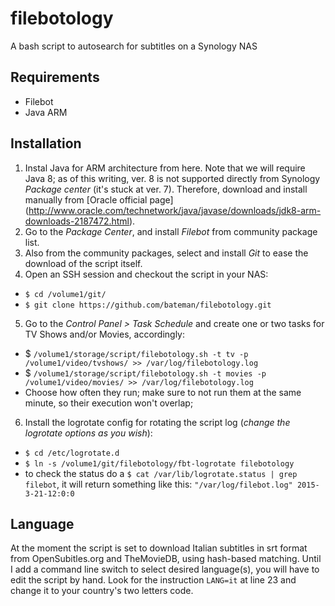 # filebotology
A bash script to autosearch for subtitles on a Synology NAS

## Requirements
  * Filebot
  * Java ARM

## Installation
  1. Instal Java for ARM architecture from here. Note that we will require Java 8; as of this writing, ver. 8 is not supported directly from Synology _Package center_ (it's stuck at ver. 7). Therefore, download and install manually from [Oracle official page] (http://www.oracle.com/technetwork/java/javase/downloads/jdk8-arm-downloads-2187472.html).
  2. Go to the _Package Center_, and install _Filebot_ from community package list.
  3. Also from the community packages, select and install _Git_ to ease the download of the script itself.
  4. Open an SSH session and checkout the script in your NAS:
   * `$ cd /volume1/git/`
   * `$ git clone https://github.com/bateman/filebotology.git`
  5. Go to the _Control Panel > Task Schedule_ and create one or two tasks for TV Shows and/or Movies, accordingly:
   * $ `/volume1/storage/script/filebotology.sh -t tv -p /volume1/video/tvshows/ >> /var/log/filebotology.log`
   * $ `/volume1/storage/script/filebotology.sh -t movies -p /volume1/video/movies/ >> /var/log/filebotology.log`
   * Choose how often they run; make sure to not run them at the same minute, so their execution won't overlap;
  6. Install the logrotate config for rotating the script log (_change the logrotate options as you wish_):
   * `$ cd /etc/logrotate.d`
   * `$ ln -s /volume1/git/filebotology/fbt-logrotate filebotology`
   * to check the status do a `$ cat /var/lib/logrotate.status | grep filebot`, it will return something like this: `"/var/log/filebot.log" 2015-3-21-12:0:0`

## Language
At the moment the script is set to download Italian subtitles in srt format from OpenSubitles.org and TheMovieDB, using hash-based matching. Until I add a command line switch to select desired language(s), you will have to edit the script by hand. Look for the instruction `LANG=it` at line 23 and change it to your country's two letters code.
